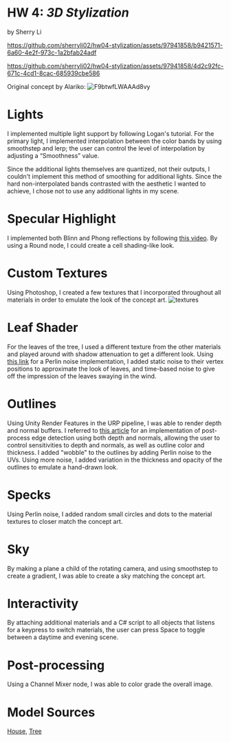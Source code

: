 # HW 4: *3D Stylization*

by Sherry Li

https://github.com/sherryli02/hw04-stylization/assets/97941858/b9421571-6a60-4e2f-973c-1a2bfab24adf

https://github.com/sherryli02/hw04-stylization/assets/97941858/4d2c92fc-671c-4cd1-8cac-685939cbe586

Original concept by Alariko:
![F9btwfLWAAAd8vy](https://github.com/sherryli02/hw04-stylization/assets/97941858/a168adbe-84f5-4a80-99cb-f28ba333931d)

# Lights
I implemented multiple light support by following Logan's tutorial. For the primary light, I  implemented interpolation between the color bands by using smoothstep and lerp; the user can control the level of interpolation by adjusting a “Smoothness” value. 

Since the additional lights themselves are quantized, not their outputs, I couldn't implement this method of smoothing for additional lights. Since the hard non-interpolated bands contrasted with the aesthetic I wanted to achieve, I chose not to use any additional lights in my scene.

# Specular Highlight
I implemented both Blinn and Phong reflections by following [this video](https://www.youtube.com/watch?v=B56z6st6U8E). By using a Round node, I could create a cell shading-like look.

# Custom Textures
Using Photoshop, I created a few textures that I incorporated throughout all materials in order to emulate the look of the concept art.
![textures](https://github.com/sherryli02/hw04-stylization/assets/97941858/f1445554-d786-4c61-a63f-cc7b00144d21)

# Leaf Shader
For the leaves of the tree, I used a different texture from the other materials and played around with shadow attenuation to get a different look. Using [this link](https://www.shadertoy.com/view/DsK3W1) for a Perlin noise implementation, I added static noise to their vertex positions to approximate the look of leaves, and time-based noise to give off the impression of the leaves swaying in the wind.

# Outlines
Using Unity Render Features in the URP pipeline, I was able to render depth and normal buffers. I referred to [this article](https://ameye.dev/notes/edge-detection-outlines/) for an implementation of post-process edge detection using both depth and normals, allowing the user to control sensitivities to depth and normals, as well as outline color and thickness. I added "wobble" to the outlines by adding Perlin noise to the UVs. Using more noise, I added variation in the thickness and opacity of the outlines to emulate a hand-drawn look.

# Specks
Using Perlin noise, I added random small circles and dots to the material textures to closer match the concept art.

# Sky
By making a plane a child of the rotating camera, and using smoothstep to create a gradient, I was able to create a sky matching the concept art.

# Interactivity
By attaching additional materials and a C# script to all objects that listens for a keypress to switch materials, the user can press Space to toggle between a daytime and evening scene.

# Post-processing
Using a Channel Mixer node, I was able to color grade the overall image.

# Model Sources
[House](https://sketchfab.com/3d-models/house-low-poly-3f2431b6c0a8440a87ec0fb1f40798e2),
[Tree](https://sketchfab.com/3d-models/low-poly-tree-5ae59f0c15f447598c80db1f623a1355)



